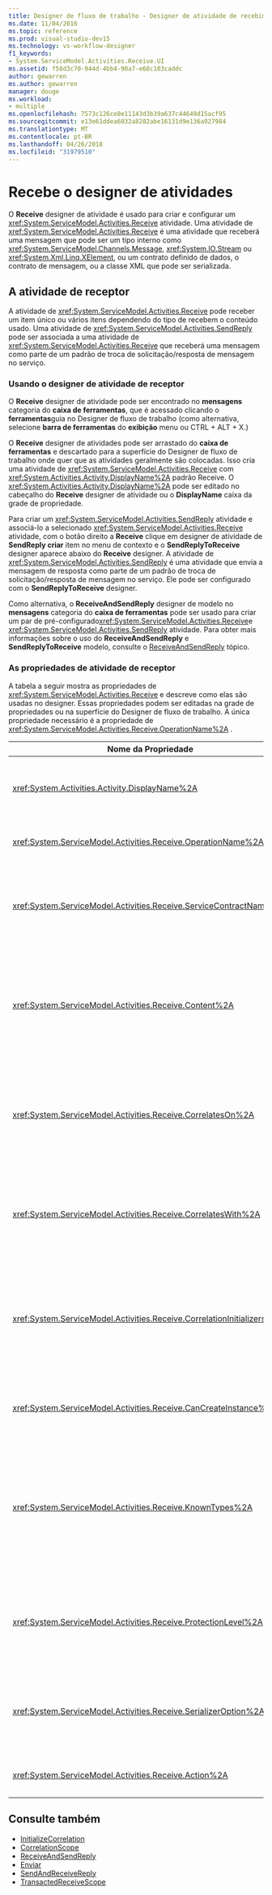 ```yaml
---
title: Designer de fluxo de trabalho - Designer de atividade de recebimento
ms.date: 11/04/2016
ms.topic: reference
ms.prod: visual-studio-dev15
ms.technology: vs-workflow-designer
f1_keywords:
- System.ServiceModel.Activities.Receive.UI
ms.assetid: f58d3c70-944d-4bb4-90a7-e68c103caddc
author: gewarren
ms.author: gewarren
manager: douge
ms.workload:
- multiple
ms.openlocfilehash: 7573c126ce8e11143d3b39a637c44649d15acf95
ms.sourcegitcommit: e13e61ddea6032a8282abe16131d9e136a927984
ms.translationtype: MT
ms.contentlocale: pt-BR
ms.lasthandoff: 04/26/2018
ms.locfileid: "31979510"
---
```

# <a name="receive-activity-designer"></a>Recebe o designer de atividades

O **Receive** designer de atividade é usado para criar e configurar um <xref:System.ServiceModel.Activities.Receive> atividade. Uma atividade de <xref:System.ServiceModel.Activities.Receive> é uma atividade que receberá uma mensagem que pode ser um tipo interno como <xref:System.ServiceModel.Channels.Message>, <xref:System.IO.Stream> ou <xref:System.Xml.Linq.XElement>, ou um contrato definido de dados, o contrato de mensagem, ou a classe XML que pode ser serializada.

## <a name="the-receive-activity"></a>A atividade de receptor

A atividade de <xref:System.ServiceModel.Activities.Receive> pode receber um item único ou vários itens dependendo do tipo de recebem o conteúdo usado. Uma atividade de <xref:System.ServiceModel.Activities.SendReply> pode ser associada a uma atividade de <xref:System.ServiceModel.Activities.Receive> que receberá uma mensagem como parte de um padrão de troca de solicitação/resposta de mensagem no serviço.

### <a name="using-the-receive-activity-designer"></a>Usando o designer de atividade de receptor
 O **Receive** designer de atividade pode ser encontrado no **mensagens** categoria do **caixa de ferramentas**, que é acessado clicando o **ferramentas**guia no Designer de fluxo de trabalho (como alternativa, selecione **barra de ferramentas** do **exibição** menu ou CTRL + ALT + X.)

 O **Receive** designer de atividades pode ser arrastado do **caixa de ferramentas** e descartado para a superfície do Designer de fluxo de trabalho onde quer que as atividades geralmente são colocadas. Isso cria uma atividade de <xref:System.ServiceModel.Activities.Receive> com <xref:System.Activities.Activity.DisplayName%2A> padrão Receive. O <xref:System.Activities.Activity.DisplayName%2A> pode ser editado no cabeçalho do **Receive** designer de atividade ou o **DisplayName** caixa da grade de propriedade.

 Para criar um <xref:System.ServiceModel.Activities.SendReply> atividade e associá-lo a selecionado <xref:System.ServiceModel.Activities.Receive> atividade, com o botão direito a **Receive** clique em designer de atividade de **SendReply criar** item no menu de contexto e o **SendReplyToReceive** designer aparece abaixo do **Receive** designer. A atividade de <xref:System.ServiceModel.Activities.SendReply> é uma atividade que envia a mensagem de resposta como parte de um padrão de troca de solicitação/resposta de mensagem no serviço. Ele pode ser configurado com o **SendReplyToReceive** designer.

 Como alternativa, o **ReceiveAndSendReply** designer de modelo no **mensagens** categoria do **caixa de ferramentas** pode ser usado para criar um par de pré-configurado<xref:System.ServiceModel.Activities.Receive>e <xref:System.ServiceModel.Activities.SendReply> atividade. Para obter mais informações sobre o uso do **ReceiveAndSendReply** e **SendReplyToReceive** modelo, consulte o [ReceiveAndSendReply](../workflow-designer/receiveandsendreply-template-designer.md) tópico.

### <a name="the-receive-activity-properties"></a>As propriedades de atividade de receptor
 A tabela a seguir mostra as propriedades de <xref:System.ServiceModel.Activities.Receive> e descreve como elas são usadas no designer. Essas propriedades podem ser editadas na grade de propriedades ou na superfície do Designer de fluxo de trabalho. A única propriedade necessário é a propriedade de <xref:System.ServiceModel.Activities.Receive.OperationName%2A> .

|Nome da Propriedade|Necessária|Uso|
|-------------------|--------------|-----------|
|<xref:System.Activities.Activity.DisplayName%2A>|False|Especifica o nome amigável de atividade de <xref:System.ServiceModel.Activities.Receive> . O valor padrão é receber.<br /><br /> Embora o uso de um valor não padrão para <xref:System.Activities.Activity.DisplayName%2A> amigável não é necessário restrita, é uma prática recomendada usar um valor.|
|<xref:System.ServiceModel.Activities.Receive.OperationName%2A>|verdadeiro|Especifica o nome da operação de serviço implementada por esta atividade de <xref:System.ServiceModel.Activities.Receive> . Esta propriedade é usada para construir o valor padrão para o **ação** propriedade se o **ação** propriedade não está definida explicitamente.|
|<xref:System.ServiceModel.Activities.Receive.ServiceContractName%2A>|False|Especifica o nome do contrato de serviço. Essa propriedade é usada para agrupar operações de serviço em contratos de serviço individuais. Todas as atividades de <xref:System.ServiceModel.Activities.Receive> que têm mesmo <xref:System.ServiceModel.Activities.Receive.ServiceContractName%2A> são agrupadas no mesmo contrato de serviço (tipo de porta de WSDL.) O valor padrão é o nome totalmente qualificado de CLR de atividade de nível superior (raiz).|
|<xref:System.ServiceModel.Activities.Receive.Content%2A>|False|Especifica o conteúdo de mensagem ou de parâmetro para receber. Pode ser uma atividade de <xref:System.ServiceModel.Activities.ReceiveMessageContent> ou uma atividade de <xref:System.ServiceModel.Activities.ReceiveParametersContent> . Editar essa propriedade clicando no botão de reticências ao lado de **conteúdo** campo na grade de propriedade ou clicando o **definir...**  botão ao lado de **conteúdo** rótulo no **Receive** superfície do designer de atividade. Ambos exibem o **definição de conteúdo** caixa de diálogo. Para obter mais informações sobre como usar essa caixa, consulte o [caixa de diálogo Definição de conteúdo](../workflow-designer/content-definition-dialog-box.md) tópico.|
|<xref:System.ServiceModel.Activities.Receive.CorrelatesOn%2A>|False|Especifica se correlaciona entre atividades de <xref:System.ServiceModel.Activities.Receive> em operações de serviço de um fluxo de trabalho com um objeto de <xref:System.ServiceModel.MessageQuerySet> . Clique no botão de reticências ao lado de <xref:System.ServiceModel.Activities.Receive.CorrelatesOn%2A> propriedade na grade de propriedades para abrir o **definição de CorrelatesOn** caixa de diálogo. Para obter mais informações sobre o uso dessa caixa de diálogo, consulte o [caixa de diálogo Definição de conteúdo](../workflow-designer/content-definition-dialog-box.md) tópico.|
|<xref:System.ServiceModel.Activities.Receive.CorrelatesWith%2A>|False|Especifica <xref:System.ServiceModel.Activities.CorrelationHandle> usado para rotear a mensagem à instância apropriado de fluxo de trabalho.<br /><br /> Clique no botão de reticências ao lado de <xref:System.ServiceModel.Activities.Receive.CorrelatesWith%2A> propriedade na grade de propriedades para abrir o **Editor de expressão** caixa de diálogo. Para obter mais informações sobre o uso dessa caixa de diálogo, consulte o [como: usar o Editor de expressão](../workflow-designer/how-to-use-the-expression-editor.md) tópico.|
|<xref:System.ServiceModel.Activities.Receive.CorrelationInitializers%2A>|False|Especifica a coleção de objetos de <xref:System.ServiceModel.Activities.CorrelationInitializer> que inicializam vários objetos de <xref:System.ServiceModel.Activities.CorrelationHandle> que configuram esta atividade de <xref:System.ServiceModel.Activities.Receive> dentro de fluxo de trabalho. Clique no botão de reticências ao lado de <xref:System.ServiceModel.Activities.Receive.CorrelationInitializers%2A> propriedade na grade de propriedades para abrir o **adicionar inicializadores de correlação** caixa de diálogo. Para obter mais informações sobre como usar essa caixa, consulte o [caixa de diálogo Adicionar CorrelationInitializers](../workflow-designer/add-correlationinitializers-dialog-box.md) tópico.|
|<xref:System.ServiceModel.Activities.Receive.CanCreateInstance%2A>|False|Especifica um valor que determina se uma nova instância de fluxo de trabalho é criada para processar a mensagem se a mensagem não correlaciona a uma instância existente de fluxo de trabalho. Se o valor for definido como **true**, uma nova instância de fluxo de trabalho é criada para processar a mensagem quando a mensagem não está correlacionada com uma instância de fluxo de trabalho existente.|
|<xref:System.ServiceModel.Activities.Receive.KnownTypes%2A>|False|Especifica uma coleção de tipos conhecidos para a operação de serviço implementada por esta atividade de <xref:System.ServiceModel.Activities.Receive> . Esta propriedade deve ser usada em conjunto com a propriedade de <xref:System.ServiceModel.Activities.Receive.SerializerOption%2A> definida como <xref:System.Runtime.Serialization.DataContractSerializer>. É ignorada se <xref:System.Xml.Serialization.XmlSerializer> é usado.<br /><br /> Clique no botão de reticências ao lado de **KnownTypes** campo na grade de propriedades para exibir o **Editor de coleção do tipo** caixa de diálogo com a qual você pode adicionar tipos relevantes. Para obter mais informações sobre como usar essa caixa, consulte o [caixa de diálogo do Editor de coleção de tipo](../workflow-designer/type-collection-editor-dialog-box.md) tópico.|
|<xref:System.ServiceModel.Activities.Receive.ProtectionLevel%2A>|False|Especifica <xref:System.Net.Security.ProtectionLevel> para a mensagem.<br /><br /> 1. <xref:System.Net.Security.ProtectionLevel> significa somente autenticação.<br />2. <xref:System.Net.Security.ProtectionLevel> significa assinar dados para ajudar a garantir a integridade dos dados transmitidos.<br />3. <xref:System.Net.Security.ProtectionLevel> significa criptografar e assinar os dados para ajudar a garantir a confidencialidade e a integridade dos dados transmitidos.|
|<xref:System.ServiceModel.Activities.Receive.SerializerOption%2A>|False|Especifica o tipo de serializador para usar a operação de serviço implementada pela atividade de <xref:System.ServiceModel.Activities.Receive> . O valor padrão é <xref:System.Runtime.Serialization.DataContractSerializer>, que serializa e desserializa uma instância de um tipo em um fluxo XML ou em um documento que usa um contrato fornecido de dados. <xref:System.Xml.Serialization.XmlSerializer> também pode ser usado se mais controle sobre é necessário XML.|
|<xref:System.ServiceModel.Activities.Receive.Action%2A>|False|Especifica o cabeçalho da ação de mensagem. Se ele não for definido explicitamente, seu valor padrão é: https://tempuri.org/{service namespace de contrato} / {nome do contrato de serviço} / {nome da operação}.|

## <a name="see-also"></a>Consulte também

- [InitializeCorrelation](../workflow-designer/initializecorrelation-activity-designer.md)
- [CorrelationScope](../workflow-designer/correlationscope-activity-designer.md)
- [ReceiveAndSendReply](../workflow-designer/receiveandsendreply-template-designer.md)
- [Enviar](../workflow-designer/send-activity-designer.md)
- [SendAndReceiveReply](../workflow-designer/sendandreceivereply-template-designer.md)
- [TransactedReceiveScope](../workflow-designer/transactedreceivescope-activity-designer.md)